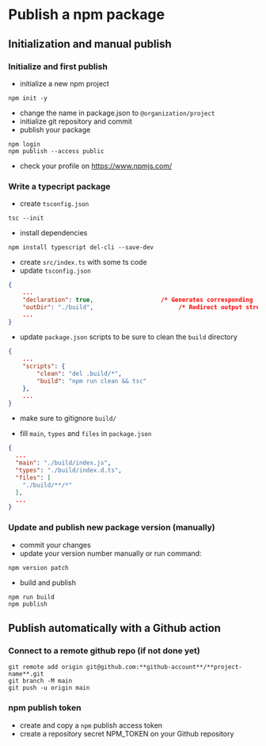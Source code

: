 # Publish a npm package

## Initialization and manual publish

### Initialize and first publish

- initialize a new npm project
```shell
npm init -y
```

- change the name in package.json to `@organization/project`
- initialize git repository and commit
- publish your package

```shell
npm login
npm publish --access public
```

- check your profile on https://www.npmjs.com/

### Write a typecript package

- create `tsconfig.json`

```shell
tsc --init
```

- install dependencies
```shell
npm install typescript del-cli --save-dev
```

- create `src/index.ts` with some ts code
- update `tsconfig.json`
```json
{
    ...
    "declaration": true,                   /* Generates corresponding '.d.ts' file. */
    "outDir": "./build",                        /* Redirect output structure to the directory. */
    ...
}
```

- update `package.json` scripts to be sure to clean the `build` directory
```json
{
    ...
    "scripts": {
        "clean": "del .build/*",
        "build": "npm run clean && tsc"
    },
    ...
}
```

- make sure to gitignore `build/`

- fill `main`, `types` and `files` in `package.json`
```json
{
  ...  
  "main": "./build/index.js",
  "types": "./build/index.d.ts",
  "files": [
    "./build/**/*"
  ],
  ...
}
``` 

### Update and publish new package version (manually)

- commit your changes
- update your version number manually or run command:
```shell
npm version patch
```
- build and publish
```shell
npm run build
npm publish
```

## Publish automatically with a Github action

### Connect to a remote github repo (if not done yet)

```shell
git remote add origin git@github.com:**github-account**/**project-name**.git
git branch -M main
git push -u origin main
```

### npm publish token

- create and copy a `npm` publish access token
- create a repository secret NPM_TOKEN on your Github repository

